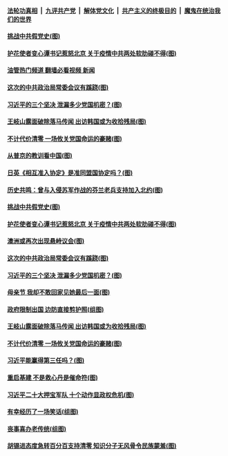 ####  [法轮功真相](../../../../basic/blob/master/README.md?t=05130101) &nbsp;|&nbsp; [九评共产党](../../../../9ping.md/blob/master/README.md?t=05130101) &nbsp;|&nbsp; [解体党文化](../../../../jtdwh.md/blob/master/README.md?t=05130101)  &nbsp;|&nbsp; [共产主义的终极目的](../../../../gczydzjmd.md/blob/master/README.md?t=05130101) &nbsp;|&nbsp; [魔鬼在统治我们的世界](../../../../mgztzwmdsj.md/blob/master/README.md?t=05130101) 

#### [挑战中共假党史(图)](../pages/p4/1006174.md?t=05130101) 

#### [护花使者变心谭书记惹怒北京 关于疫情中共两处软肋碰不得(图)](../pages/p4/1006153.md?t=05130101) 

#### [油管热门频道 翻墙必看视频 新闻](http://45.76.130.85:81/youtube.html?05130101)

#### [这次的中共政治局常委会议有蹊跷(图)](../pages/p4/1006088.md?t=05130101) 

#### [习近平的三个坚决 泄漏多少党国机密？(图)](../pages/p4/1006090.md?t=05130101) 

#### [王岐山露面破除落马传闻 出访韩国或为收拾残局(图)](../pages/p4/1006066.md?t=05130101) 

#### [不计代价清零 一场攸关党国命运的豪赌(图)](../pages/p4/1005979.md?t=05130101) 

#### [从普京的教训看中国(图)](../pages/p4/1006181.md?t=05130101) 

#### [日英《相互准入协定》是准同盟国协定吗？(图)](../pages/p4/1006178.md?t=05130101) 

#### [历史共鸣：曾与入侵苏军作战的芬兰老兵支持加入北约(图)](../pages/p4/1006176.md?t=05130101) 

#### [挑战中共假党史(图)](../pages/p4/1006174.md?t=05130101) 


#### [护花使者变心谭书记惹怒北京 关于疫情中共两处软肋碰不得(图)](../pages/p4/1006153.md?t=05130101) 

#### [澳洲或再次出现悬峙议会(图)](../pages/p4/1006140.md?t=05130101) 

#### [这次的中共政治局常委会议有蹊跷(图)](../pages/p4/1006088.md?t=05130101) 

#### [习近平的三个坚决 泄漏多少党国机密？(图)](../pages/p4/1006090.md?t=05130101) 

#### [母亲节 我却不敢回家见她最后一面(图)](../pages/p4/1006050.md?t=05130101) 

#### [政府限制出国 边防直接剪护照(组图)](../pages/p4/1006051.md?t=05130101) 

#### [王岐山露面破除落马传闻 出访韩国或为收拾残局(图)](../pages/p4/1006066.md?t=05130101) 

#### [不计代价清零 一场攸关党国命运的豪赌(图)](../pages/p4/1005979.md?t=05130101) 

#### [习近平能赢得第三任吗？(图)](../pages/p4/1005978.md?t=05130101) 

#### [重启基建 不是救心丹是催命符(图)](../pages/p4/1005977.md?t=05130101) 

#### [习近平二十大押宝军队 十个动作显政权危机(图)](../pages/p4/1005985.md?t=05130101) 

#### [有幸经历了一场笑话(组图)](../pages/p4/1005953.md?t=05130101) 

#### [丧事喜办老传统(组图)](../pages/p4/1005955.md?t=05130101) 


#### [胡锡进态度急转百分百支持清零 知识分子无风骨令民族蒙羞(图)](../pages/p4/1005967.md?t=05130101) 

<img src='http://gfw-breaker.win/goodnews/indexes/p4.md' width='0px' height='0px'/>
